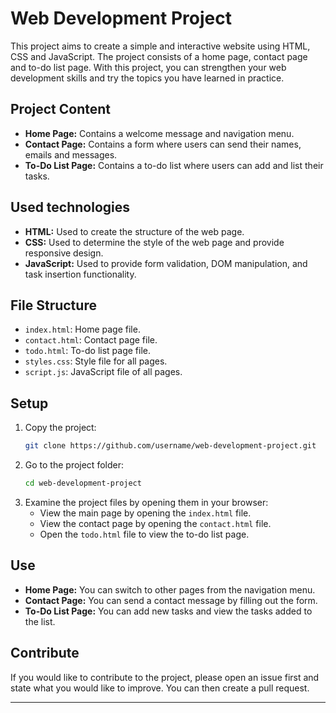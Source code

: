 # Web Development Project

This project aims to create a simple and interactive website using HTML, CSS and JavaScript. The project consists of a home page, contact page and to-do list page. With this project, you can strengthen your web development skills and try the topics you have learned in practice.

## Project Content

- **Home Page:** Contains a welcome message and navigation menu.
- **Contact Page:** Contains a form where users can send their names, emails and messages.
- **To-Do List Page:** Contains a to-do list where users can add and list their tasks.

## Used technologies

- **HTML:** Used to create the structure of the web page.
- **CSS:** Used to determine the style of the web page and provide responsive design.
- **JavaScript:** Used to provide form validation, DOM manipulation, and task insertion functionality.

## File Structure

- `index.html`: Home page file.
- `contact.html`: Contact page file.
- `todo.html`: To-do list page file.
- `styles.css`: Style file for all pages.
- `script.js`: JavaScript file of all pages.

## Setup

1. Copy the project:
     ```bash
     git clone https://github.com/username/web-development-project.git
     ```
2. Go to the project folder:
     ```bash
     cd web-development-project
     ```
3. Examine the project files by opening them in your browser:
     - View the main page by opening the `index.html` file.
     - View the contact page by opening the `contact.html` file.
     - Open the `todo.html` file to view the to-do list page.

## Use

- **Home Page:** You can switch to other pages from the navigation menu.
- **Contact Page:** You can send a contact message by filling out the form.
- **To-Do List Page:** You can add new tasks and view the tasks added to the list.

## Contribute

If you would like to contribute to the project, please open an issue first and state what you would like to improve. You can then create a pull request.




---
